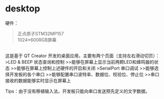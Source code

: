 # desktop

硬件：  
>正点原子STM32MP157  
>1024\*600RGB屏幕  
</br>
这是基于 QT Creator 开发的桌面应用，主要有两个页面（支持左右滑动切页）：  
>LED & BEEP 状态查询和控制  
>>能够在屏幕上显示当前两颗LED和蜂鸣器的状态  
>>能够在屏幕上控制上述硬件的开启和关闭  
>SerialPort 串口调试  
>>能够选择开发板的各个串口  
>>能够配置串口波特率、数据位、校验位、停止位  
>>串口接收的数据能够实时显示在屏幕上  

Tips：由于没有移植输入法，开发板只能向串口发送预先定义的文字数据。  

